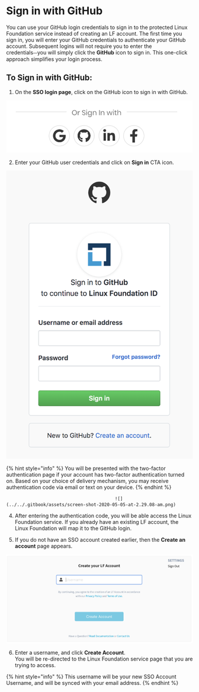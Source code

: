 # Sign in with GitHub

You can use your GitHub login credentials to sign in to the protected Linux Foundation service instead of creating an LF account. The first time you sign in, you will enter your GitHub credentials to authenticate your GitHub account. Subsequent logins will not require you to enter the credentials⏤you will simply click the **GitHub** icon to sign in. This one-click approach simplifies your login process.

## To Sign in with GitHub: <a id="to-log-in-with-github"></a>

1.  On the **SSO login page**, click on the GitHub icon to sign in with GitHub. 

![](../../.gitbook/assets/screen-shot-2020-05-05-at-2.19.18-am.png)

2.  Enter your GitHub user credentials and click on **Sign in** CTA icon.             

![Create Account](../../.gitbook/assets/screen-shot-2020-05-04-at-7.21.17-pm.png)

{% hint style="info" %}
You will be presented with the two-factor authentication page if your account has two-factor authentication turned on. Based on your choice of delivery mechanism, you may receive authentication code via email or text on your device. 
{% endhint %}

                                             ![](../../.gitbook/assets/screen-shot-2020-05-05-at-2.29.08-am.png) 

4. After entering the authentication code, you will be able access the Linux Foundation service. If you already have an existing LF account, the Linux Foundation will map it to the GitHub login.

5. If you do not have an SSO account created earlier, then the **Create an account** page appears.                                                                           

![](../../.gitbook/assets/create-lf-account-if-authenticating-via-other.png)

6. Enter a username, and click **Create Account**.  
You will be re-directed to the Linux Foundation service page that you are trying to access.

{% hint style="info" %}
This username will be your new SSO Account Username, and will be synced with your email address.
{% endhint %}



